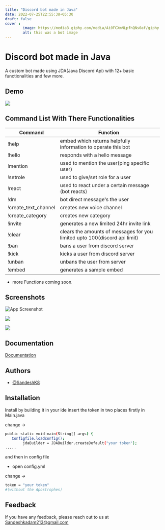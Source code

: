 ```yaml
---
title: "Discord bot made in Java"
date: 2022-07-25T22:55:38+05:30
draft: false
cover : 
        image: https://media3.giphy.com/media/Ai0FCXmNLpfhQNs0af/giphy.gif?cid=ecf05e47vffbtn4ko0uvpxcu1tbv18t960txzml4zcsscyos&rid=giphy.gif&ct=g
        alt: this was a bot image
---
```


# Discord bot made in Java

A custom bot made using JDA(Java Discord Api) with 12+ basic functionalities and few more.



## Demo



![](https://i.imgur.com/ybNsZ23.gif)
## Command List With There Functionalities

| Command             | Function                                                                |
| ----------------- | ------------------------------------------------------------------ |
| !help| embed which returns helpfully information to operate this bot |
| !hello | responds with a hello message |
| !mention <user>|used to mention the user(ping specific user) |
| !setrole <user> <role-ID> | used to give/set role for a user |
| !react <channel-name> <message-ID> <emoji>| used to react under a certain message (bot reacts) |
| !dm | bot direct message's the user  |
| !create_text_channel | creates new voice channel  |
| !create_category| creates new category |
| !invite| generates a new limited 24hr invite link  |
| !clear <amount>| clears the amounts of messages for you limited upto 100(discord api limit) |
| !ban <user> <reason>| bans a user from discord server |
| !kick <user> <reason>|kicks a user from discord server |
| !unban <user-ID>| unbans the user from server|
| !embed| generates a sample embed |
 
- more Functions coming soon.
## Screenshots

![App Screenshot](https://i.imgur.com/vbm65dM.png)

![](https://i.imgur.com/unFywZ3.png)

![](https://i.imgur.com/3AaVunY.png)


## Documentation

[Documentation](https://github.com/DV8FromTheWorld/JDA)


## Authors

- [@SandeshK8](https://www.github.com/sandeshk8)


## Installation

Install by building it in your ide
insert the token in two places firstly in Main.java

change ->
```bash
public static void main(String[] args) {
   Configfile.loadconfig();
        jdaBuilder = JDABuilder.createDefault("your token");
.....
```
and then in config file

- open config.yml

change ->
```bash
token = "your token"
#(without the Apostrophes)
```

    
## Feedback

If you have any feedback, please reach out to us at Sandeshkadam213@gmail.com


